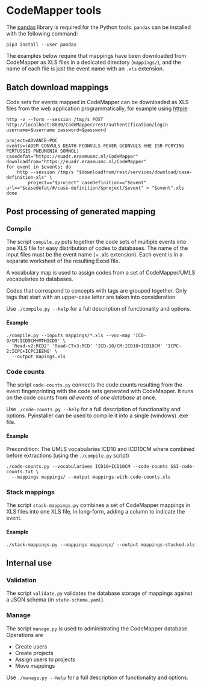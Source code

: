 # CodeMapper tools

The [pandas](http://pandas.pydata.org/) library is required for the Python
tools. `pandas` can be installed with the following command:

    pip3 install --user pandas
    
The examples below require that mappings have been downloaded from CodeMapper as
XLS files in a dedicated directory (`mappings/`), and the name of each file is
just the event name with an `.xls` extension.

## Batch download mappings

Code sets for events mapped in CodeMapper can be downloaded as XLS files from
the web application programmatically, for example using [httpie](https://httpie.org/):

    http -v --form --session /tmp/s POST http://localhost:8080/CodeMapper/rest/authentification/login username=$username password=$password

    project=ADVANCE-POC
    events=(ADEM CONVULS DEATH FCONVULS FEVER GCONVULS HHE ISR PCRYING PERTUSSIS PNEUMONIA SOMNOL)
    casedefat="https://euadr.erasmusmc.nl/CodeMapper"
    downloadfrom="https://euadr.erasmusmc.nl/CodeMapper"
    for event in $events; do
        http --session /tmp/s "$downloadfrom/rest/services/download/case-definition-xls" \
            project=="$project" caseDefinition=="$event" url=="$casedefat/#/case-definition/$project/$event" > "$event".xls
    done
    
## Post processing of generated mapping

### Compile

The script `compile.py` puts together the code sets of multiple events into one
XLS file for easy distribution of codes to databases. The name of the input
files must be the event name (+ .xls extension). Each event is in a separate
worksheet of the resulting Excel file.

A vocabulary map is used to assign codes from a set of CodeMapper/UMLS
vocabularies to databases.

Codes that correspond to concepts with tags are grouped together. Only tags that
start with an upper-case letter are taken into consideration.

Use `./compile.py --help` for a full description of functionality and options.

#### Example

    ./compile.py --inputs mappings/*.xls --voc-map 'ICD-9/CM:ICD9CM+MTHICD9' \
      'Read-v2:RCD2' 'Read-CTv3:RCD' 'ICD-10/CM:ICD10+ICD10CM' 'ICPC-2:ICPC+ICPC2EENG' \
      --output mapings.xls

### Code counts

The script `code-counts.py` connects the code counts resulting from the event
fingerprinting with the code sets generated with CodeMapper. It runs on the code
counts from *all events* of *one database* at once.

Use `./code-counts.py --help` for a full description of functionality and
options. Pyinstaller can be used to compile it into a single (windows) .exe
file.

#### Example

Precondition: The UMLS vocabularies ICD10 and ICD10CM where combined before
extractions (using the `./compile.py` script)

    ./code-counts.py --vocabulariees ICD10+ICD10CM --code-counts SSI-code-counts.txt \
      --mappings mappings/ --output mappings-with-code-counts.xls

### Stack mappings

The script `stack-mappings.py` combines a set of CodeMapper mappings in XLS
files into one XLS file, in long-form, adding a column to indicate the event.

#### Example

    ./stack-mappings.py --mappings mappings/ --output mappings-stacked.xls
    
## Internal use

### Validation

The script `validate.py` validates the database storage of mappings against a
JSON schema (in `state-schema.yaml`).


### Manage

The script `manage.py` is used to administrating the CodeMapper database.
Operations are

- Create users
- Create projects
- Assign users to projects
- Move mappings

Use `./manage.py --help` for a full description of functionality and options.
